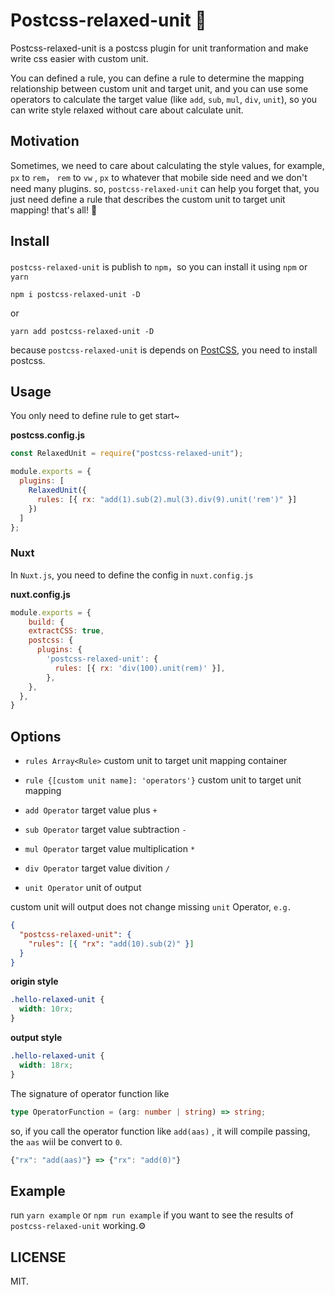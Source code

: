 # Postcss-relaxed-unit 🍮

[postcss]: https://github.com/postcss/postcss
[ci-img]: https://travis-ci.org/youncccat/postcss-relaxed-unit.svg
[ci]: https://travis-ci.org/youncccat/postcss-relaxed-unit

Postcss-relaxed-unit is a postcss plugin for unit tranformation and make write css easier with custom unit.

You can defined a rule, you can define a rule to determine the mapping relationship between custom unit and target unit, and you can use some operators to calculate the target value (like `add`, `sub`, `mul`, `div`, `unit`), so you can write style relaxed without care about calculate unit.

## Motivation

Sometimes, we need to care about calculating the style values, for example, `px` to `rem`， `rem` to `vw` , `px` to whatever that mobile side need and we don't need many plugins. so, `postcss-relaxed-unit` can help you forget that, you just need define a rule that describes the custom unit to target unit mapping! that's all! :tada:

## Install

`postcss-relaxed-unit` is publish to `npm`，so you can install it using `npm` or `yarn`

```
npm i postcss-relaxed-unit -D
```

or

```
yarn add postcss-relaxed-unit -D
```

because `postcss-relaxed-unit` is depends on [PostCSS], you need to install postcss.

## Usage

You only need to define rule to get start~

**postcss.config.js**

```javascript
const RelaxedUnit = require("postcss-relaxed-unit");

module.exports = {
  plugins: [
    RelaxedUnit({
      rules: [{ rx: "add(1).sub(2).mul(3).div(9).unit('rem')" }]
    })
  ]
};
```

### Nuxt

In `Nuxt.js`, you need to define the config in `nuxt.config.js`

**nuxt.config.js**

```js
module.exports = {
 	build: {
    extractCSS: true,
    postcss: {
      plugins: {
        'postcss-relaxed-unit': {
          rules: [{ rx: 'div(100).unit(rem)' }],
        },
    },
  },
}
```

## Options

- `rules Array<Rule>` custom unit to target unit mapping container

- `rule {[custom unit name]: 'operators'}` custom unit to target unit mapping

- `add Operator` target value plus `+`

- `sub Operator` target value subtraction `-`

- `mul Operator` target value multiplication `*`

- `div Operator` target value divition `/`

- `unit Operator` unit of output

custom unit will output does not change missing `unit` Operator, `e.g.`

```json
{
  "postcss-relaxed-unit": {
    "rules": [{ "rx": "add(10).sub(2)" }]
  }
}
```

**origin style**

```css
.hello-relaxed-unit {
  width: 10rx;
}
```

**output style**

```css
.hello-relaxed-unit {
  width: 18rx;
}
```

The signature of operator function like

```typescript
type OperatorFunction = (arg: number | string) => string;
```

so, if you call the operator function like `add(aas)` , it will compile passing, the `aas` wiil be convert to `0`.

```javascript
{"rx": "add(aas)"} => {"rx": "add(0)"}
```

## Example

run `yarn example` or `npm run example` if you want to see the results of `postcss-relaxed-unit` working.⚙️

## LICENSE

MIT.
